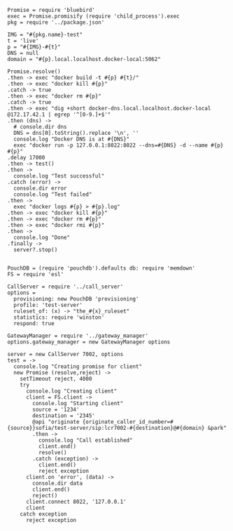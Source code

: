    Promise = require 'bluebird'
    exec = Promise.promisify (require 'child_process').exec
    pkg = require '../package.json'

    IMG = "#{pkg.name}-test"
    t = 'live'
    p = "#{IMG}-#{t}"
    DNS = null
    domain = "#{p}.local.localhost.docker-local:5062"

    Promise.resolve()
    .then -> exec "docker build -t #{p} #{t}/"
    .then -> exec "docker kill #{p}"
    .catch -> true
    .then -> exec "docker rm #{p}"
    .catch -> true
    .then -> exec "dig +short docker-dns.local.localhost.docker-local @172.17.42.1 | egrep '^[0-9.]+$'"
    .then (dns) ->
      # console.dir dns
      DNS = dns[0].toString().replace '\n', ''
      console.log "Docker DNS is at #{DNS}"
      exec "docker run -p 127.0.0.1:8022:8022 --dns=#{DNS} -d --name #{p} #{p}"
    .delay 17000
    .then -> test()
    .then ->
      console.log "Test successful"
    .catch (error) ->
      console.dir error
      console.log "Test failed"
    .then ->
      exec "docker logs #{p} > #{p}.log"
    .then -> exec "docker kill #{p}"
    .then -> exec "docker rm #{p}"
    .then -> exec "docker rmi #{p}"
    .then ->
      console.log "Done"
    .finally ->
      server?.stop()


    PouchDB = (require 'pouchdb').defaults db: require 'memdown'
    FS = require 'esl'

    CallServer = require '../call_server'
    options =
      provisioning: new PouchDB 'provisioning'
      profile: 'test-server'
      ruleset_of: (x) -> "the_#{x}_ruleset"
      statistics: require 'winston'
      respond: true

    GatewayManager = require '../gateway_manager'
    options.gateway_manager = new GatewayManager options

    server = new CallServer 7002, options
    test = ->
      console.log "Creating promise for client"
      new Promise (resolve,reject) ->
        setTimeout reject, 4000
        try
          console.log "Creating client"
          client = FS.client ->
            console.log "Starting client"
            source = '1234'
            destination = '2345'
            @api "originate {originate_caller_id_number=#{source}}sofia/test-server/sip:lcr7002-#{destination}@#{domain} &park"
            .then ->
              console.log "Call established"
              client.end()
              resolve()
            .catch (exception) ->
              client.end()
              reject exception
          client.on 'error', (data) ->
            console.dir data
            client.end()
            reject()
          client.connect 8022, '127.0.0.1'
          client
        catch exception
          reject exception
